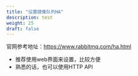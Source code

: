 ```yaml
---
title: "设置镜像队列HA"
description: test
weight: 25
draft: false
---
```


官网参考地址：https://www.rabbitmq.com/ha.html

- 推荐使用web界面来设置，比较方便
- 熟悉的话，也可以使用HTTP API